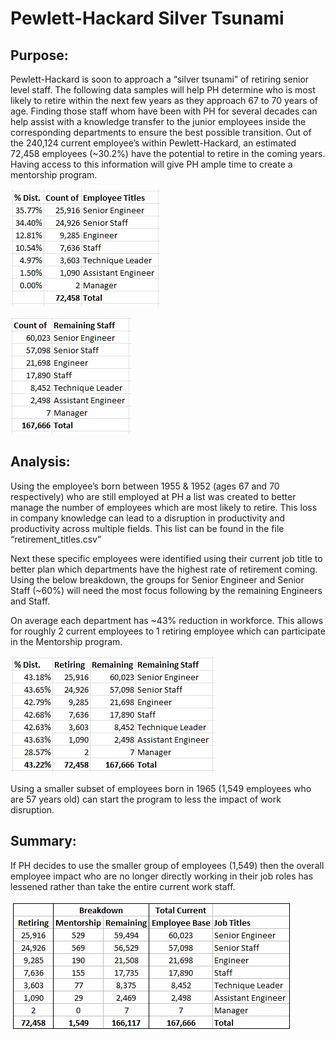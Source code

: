 # Pewlett-Hackard Silver Tsunami

## Purpose: 
Pewlett-Hackard is soon to approach a “silver tsunami” of retiring senior level staff. The following data samples will help PH determine who is most likely to retire within the next few years as they approach 67 to 70 years of age. Finding those staff whom have been with PH for several decades can help assist with a knowledge transfer to the junior employees inside the corresponding departments to ensure the best possible transition. 
Out of the 240,124 current employee’s within Pewlett-Hackard, an estimated 72,458 employees (~30.2%) have the potential to retire in the coming years. Having access to this information will give PH ample time to create a mentorship program. 

![Job Title Breakdown](Resources/TitleBreakdown.jpg)

![Remaining Titles](Resources/RemainingTitles.jpg)

## Analysis: 
Using the employee’s born between 1955 & 1952 (ages 67 and 70 respectively) who are still employed at PH a list was created to better manage the number of employees which are most likely to retire. This loss in company knowledge can lead to a disruption in productivity and productivity across multiple fields. This list can be found in the file “retirement_titles.csv” 

Next these specific employees were identified using their current job title to better plan which departments have the highest rate of retirement coming. Using the below breakdown, the groups for Senior Engineer and Senior Staff (~60%) will need the most focus following by the remaining Engineers and Staff. 

On average each department has ~43% reduction in workforce. This allows for roughly 2 current employees to 1 retiring employee which can participate in the Mentorship program. 

![Staff Title Distro](Resources/StaffTitleDistro.jpg)

Using a smaller subset of employees born in 1965 (1,549 employees who are 57 years old) can start the program to less the impact of work disruption. 

## Summary: 
If PH decides to use the smaller group of employees (1,549) then the overall employee impact who are no longer directly working in their job roles has lessened rather than take the entire current work staff. 

![Summary](Resources/Summary.jpg)
